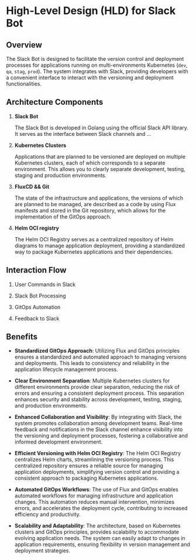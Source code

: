 # High-Level Design (HLD) for Slack Bot

## Overview

The Slack Bot is designed to facilitate the version control and deployment processes for applications running on multi-environments Kubernetes (`dev`, `qa`, `stag`, `prod`). The system integrates with Slack, providing developers with a convenient interface to interact with the versioning and deployment functionalities.

## Architecture Components

1. **Slack Bot**

   The Slack Bot is developed in Golang using the official Slack API library. It serves as the interface between Slack channels and ...

2. **Kubernetes Clusters**

   Applications that are planned to be versioned are deployed on multiple Kubernetes clusters, each of which corresponds to a separate environment. This allows you to clearly separate development, testing, staging and production environments.

3. **FluxCD && Git**

   The state of the infrastructure and applications, the versions of which are planned to be managed, are described as a code by using Flux manifests and stored in the Git repository, which allows for the implementation of the GitOps approach.

4. **Helm OCI registry**

   The Helm OCI Registry serves as a centralized repository of Helm diagrams to manage application deployment, providing a standardized way to package Kubernetes applications and their dependencies.

## Interaction Flow

1. User Commands in Slack

2. Slack Bot Processing

3. GitOps Automation

4. Feedback to Slack

## Benefits

- **Standardized GitOps Approach**: Utilizing Flux and GitOps principles ensures a standardized and automated approach to managing versions and deployments. This leads to consistency and reliability in the application lifecycle management process.

- **Clear Environment Separation**: Multiple Kubernetes clusters for different environments provide clear separation, reducing the risk of errors and ensuring a consistent deployment process. This separation enhances security and stability across development, testing, staging, and production environments.

- **Enhanced Collaboration and Visibility**: By integrating with Slack, the system promotes collaboration among development teams. Real-time feedback and notifications in the Slack channel enhance visibility into the versioning and deployment processes, fostering a collaborative and informed development environment.

- **Efficient Versioning with Helm OCI Registry**: The Helm OCI Registry centralizes Helm charts, streamlining the versioning process. This centralized repository ensures a reliable source for managing application deployments, simplifying version control and providing a consistent approach to packaging Kubernetes applications.

- **Automated GitOps Workflows**: The use of Flux and GitOps enables automated workflows for managing infrastructure and application changes. This automation reduces manual intervention, minimizes errors, and accelerates the deployment cycle, contributing to increased efficiency and productivity.

- **Scalability and Adaptability**: The architecture, based on Kubernetes clusters and GitOps principles, provides scalability to accommodate evolving application needs. The system can easily adapt to changes in application requirements, ensuring flexibility in version management and deployment strategies.

